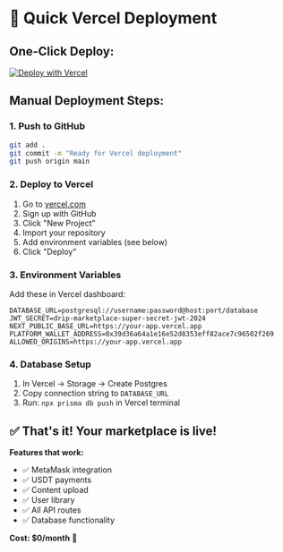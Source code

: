 # 🚀 Quick Vercel Deployment

## **One-Click Deploy:**

[![Deploy with Vercel](https://vercel.com/button)](https://vercel.com/new/clone?repository-url=https://github.com/your-username/D.R.I.P-Marketplace)

## **Manual Deployment Steps:**

### **1. Push to GitHub**
```bash
git add .
git commit -m "Ready for Vercel deployment"
git push origin main
```

### **2. Deploy to Vercel**
1. Go to [vercel.com](https://vercel.com)
2. Sign up with GitHub
3. Click "New Project"
4. Import your repository
5. Add environment variables (see below)
6. Click "Deploy"

### **3. Environment Variables**
Add these in Vercel dashboard:

```env
DATABASE_URL=postgresql://username:password@host:port/database
JWT_SECRET=drip-marketplace-super-secret-jwt-2024
NEXT_PUBLIC_BASE_URL=https://your-app.vercel.app
PLATFORM_WALLET_ADDRESS=0x39d36a64a1e16e52d8353eff82ace7c96502f269
ALLOWED_ORIGINS=https://your-app.vercel.app
```

### **4. Database Setup**
1. In Vercel → Storage → Create Postgres
2. Copy connection string to `DATABASE_URL`
3. Run: `npx prisma db push` in Vercel terminal

## **✅ That's it! Your marketplace is live!**

**Features that work:**
- ✅ MetaMask integration
- ✅ USDT payments
- ✅ Content upload
- ✅ User library
- ✅ All API routes
- ✅ Database functionality

**Cost: $0/month** 🎉
